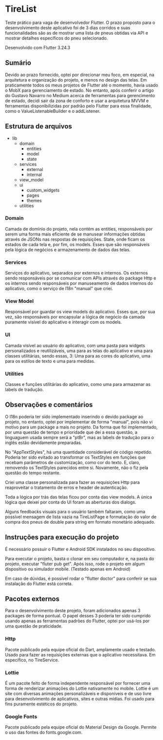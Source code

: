 # TireList
Teste prático para vaga de desenvolvedor Flutter.
O prazo proposto para o desenvolvimento deste aplicativo foi de 3 dias corridos e suas funcionalidades são as de mostrar uma lista de pneus obtidas via API e mostrar detalhes específicos do pneu selecionado.

Desenvolvido com Flutter 3.24.3

## Sumário
Devido ao prazo fornecido, optei por direcionar meu foco, em especial, na arquitetura e organização do projeto, e menos no design das telas.
Em praticamente todos os meus projetos de Flutter até o momento, havia usado o MobX para gerenciamento de estado. No entanto, após conferir o artigo do Gustavo Navarro no Medium acerca de ferramentas para gerencimento de estado, decidi sair da zona de conforto e usar a arquitetura MVVM e ferramentas disponibilizidas por padrão pelo Flutter para essa finalidade, como o ValueListenableBuilder e o addListener.

## Estrutura de arquivos
- lib
  - domain
    - entities
    - model
    - state
  - services
    - external
    - internal
  - view_model
  - ui
    - custom_widgets
    - pages
    - themes
  - utilities
 
### Domain
Camada de domínio do projeto, nela contém as entities, responsáveis por serem uma forma mais eficiente de se manusear informações obtidas através de JSONs nas respostas de requisições.
State, onde ficam os estados de cada tela e, por fim, os models. Esses que são responsáveis pela lógica de negócios e armazenamento de dados das telas.

### Services
Serviços do aplicativo, separados por externos e internos. Os externos sendo responsáveis por se comunicar com APIs através do package Http e os internos sendo responsáveis por manuseamento de dados internos do aplicativo, como o serviço de I18n "manual" que criei.

### View Model
Responsável por guardar os view models do aplicativo. Esses que, por sua vez, são responsáveis por encapsular a lógica de negócio da camada puramente visível do aplicativo e interagir com os models.

### UI
Camada visível ao usuário do aplicativo, com uma pasta para widgets personalizados e reutilizáveis, uma para as telas do aplicativo e uma para classes utilitárias, sendo essas, 3: Uma para as cores do aplicativo, uma para os estilos de texto e uma para medidas.

### Utilities
Classes e funções utilitárias do aplicativo, como uma para armazenar as labels de tradução.

## Observações e comentários
O I18n poderia ter sido implementado inserindo o devido package ao projeto, no entanto, optei por implementar de forma "manual", pois não vi motivo para um package a mais no projeto. Da forma que foi implementado, por uma questão de tempo e prioridade que dei a essa questão, a linguaguem usada sempre será a "ptBr", mas as labels de tradução para o inglês estão devidamente preparadas.

No "AppTextStyles", há uma quantidade considerável de código repetido. Poderia ter sido evitado ao transformar os TextStyles em funções que recebam parâmetros de customização, como cor do texto. E, claro, removendo os TextStyles parecidos entre si. Novamente, não o fiz pela questão do tempo restante.

Criei uma classe personalizada para fazer as requisições Http para reaproveitar o tratamento de erros e header de autenticação.

Toda a lógica por trás das telas ficou por conta das view models. A única lógica que deixei por conta do UI foram as aberturas dos dialogs.

Alguns feedbacks visuais para o usuário também faltaram, como uma possível mensagem de lista vazia na TireListPage e formatação do valor de compra dos pneus de double para string em formato monetário adequado.

## Instruções para execução do projeto
É necessário possuir o Flutter e Android SDK instalados no seu dispositivo.

Para executar o projeto, basta o clonar em seu computador e, na pasta do projeto, executar "fluter pub get". Após isso, rode o projeto em algum dispositivo ou simulador mobile. (Testado apenas em Android)

Em caso de dúvidas, é possível rodar o "flutter doctor" para conferir se sua instalação do Flutter está correta.
  
## Pacotes externos
Para o desenvolvimento deste projeto, foram adicionados apenas 3 packages de forma pontual. O papel desses 3 poderia ter sido cumprido usando apenas as ferramentas padrões do Flutter, optei por usá-los por uma questão de praticidade.

### Http
Pacote publicado pela equipe oficial do Dart, amplamente usado e testado. Usado para fazer as requisições externas que o aplicativo necessitava. Em específico, no TireService.

### Lottie
É um pacote feito de forma independente responsável por fornecer uma forma de renderizar animações do Lottie nativamente no mobile. Lottie é um site com diversas animações personalizáveis e disponíveis e de uso livre para desenvolvimento de aplicativos, sites e outras mídias. Foi usado para fins puramente estéticos do projeto.

### Google Fonts
Pacote publicado pela equipe oficial do Material Design da Google. Permite o uso das fontes do fonts.google.com.
